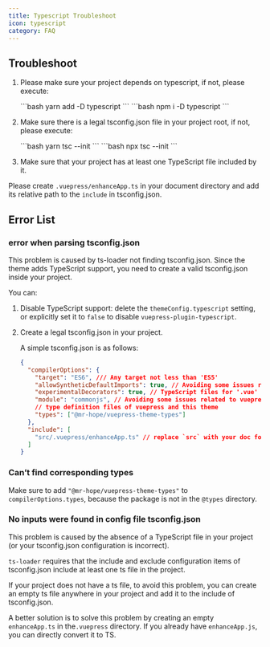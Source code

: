```yaml
---
title: Typescript Troubleshoot
icon: typescript
category: FAQ
---
```


## Troubleshoot

1. Please make sure your project depends on typescript, if not, please execute:

   <CodeGroup>
   <CodeGroupItem title="yarn">
   ```bash
   yarn add -D typescript
   ```
   </CodeGroupItem>

   <CodeGroupItem title="npm">
   ```bash
   npm i -D typescript
   ```
   </CodeGroupItem>
   </CodeGroup>

1. Make sure there is a legal tsconfig.json file in your project root, if not, please execute:

   <CodeGroup>
   <CodeGroupItem title="yarn">
   ```bash
   yarn tsc --init
   ```
   </CodeGroupItem>

   <CodeGroupItem title="npm">
   ```bash
   npx tsc --init
   ```
   </CodeGroupItem>
   </CodeGroup>

1. Make sure that your project has at least one TypeScript file included by it.

Please create `.vuepress/enhanceApp.ts` in your document directory and add its relative path to the `include` in tsconfig.json.

## Error List

### error when parsing tsconfig.json

This problem is caused by ts-loader not finding tsconfig.json. Since the theme adds TypeScript support, you need to create a valid tsconfig.json inside your project.

You can:

1. Disable TypeScript support: delete the `themeConfig.typescript` setting, or explicitly set it to `false` to disable `vuepress-plugin-typescript`.

1. Create a legal tsconfig.json in your project.

   A simple tsconfig.json is as follows:

   ```json
   {
     "compilerOptions": {
       "target": "ES6", /// Any target not less than 'ES5'
       "allowSyntheticDefaultImports": true, // Avoiding some issues related to vuepress-types
       "experimentalDecorators": true, // TypeScript files for '.vue' needs this option
       "module": "commonjs", // Avoiding some issues related to vuepress-types
       // type definition files of vuepress and this theme
       "types": ["@mr-hope/vuepress-theme-types"]
     },
     "include": [
       "src/.vuepress/enhanceApp.ts" // replace `src` with your doc folder
     ]
   }
   ```

### Can’t find corresponding types

Make sure to add `"@mr-hope/vuepress-theme-types"` to `compilerOptions.types`, because the package is not in the `@types` directory.

### No inputs were found in config file tsconfig.json

This problem is caused by the absence of a TypeScript file in your project (or your tsconfig.json configuration is incorrect).

`ts-loader` requires that the include and exclude configuration items of tsconfig.json include at least one ts file in the project.

If your project does not have a ts file, to avoid this problem, you can create an empty ts file anywhere in your project and add it to the include of tsconfig.json.

A better solution is to solve this problem by creating an empty `enhanceApp.ts` in the`.vuepress` directory. If you already have `enhanceApp.js`, you can directly convert it to TS.
